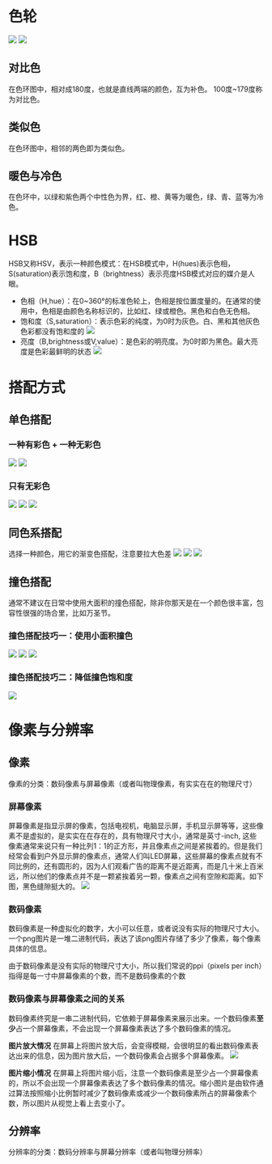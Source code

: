 # 色轮
![](https://gitee.com/NaisWang/images/raw/master/img/20211120141014.png)
![](https://gitee.com/NaisWang/images/raw/master/img/20211120142014.png)
## 对比色
在色环图中，相对成180度，也就是直线两端的颜色，互为补色。 100度~179度称为对比色。
## 类似色
在色环图中，相邻的两色即为类似色。
## 暖色与冷色
在色环中，以绿和紫色两个中性色为界，红、橙、黄等为暖色，绿、青、蓝等为冷色。


# HSB
HSB又称HSV，表示一种颜色模式：在HSB模式中，H(hues)表示色相，S(saturation)表示饱和度，B（brightness）表示亮度HSB模式对应的媒介是人眼。
- 色相（H,hue）：在0~360°的标准色轮上，色相是按位置度量的。在通常的使用中，色相是由颜色名称标识的，比如红、绿或橙色。黑色和白色无色相。
- 饱和度（S,saturation）：表示色彩的纯度，为0时为灰色。白、黑和其他灰色色彩都没有饱和度的
![](https://gitee.com/NaisWang/images/raw/master/img/20211120141720.png)
- 亮度（B,brightness或V,value）：是色彩的明亮度。为0时即为黑色。最大亮度是色彩最鲜明的状态
![](https://gitee.com/NaisWang/images/raw/master/img/20211120141757.png)

# 搭配方式
## 单色搭配
### 一种有彩色 + 一种无彩色
![](https://gitee.com/NaisWang/images/raw/master/img/20211120142125.png)
![](https://gitee.com/NaisWang/images/raw/master/img/20211120142138.png)

### 只有无彩色
![](https://gitee.com/NaisWang/images/raw/master/img/20211120142229.png)
![](https://gitee.com/NaisWang/images/raw/master/img/20211120142245.png)
![](https://gitee.com/NaisWang/images/raw/master/img/20211120142259.png)

## 同色系搭配
选择一种颜色，用它的渐变色搭配，注意要拉大色差
![](https://gitee.com/NaisWang/images/raw/master/img/20211120142503.png)
![](https://gitee.com/NaisWang/images/raw/master/img/20211120142521.png)
![](https://gitee.com/NaisWang/images/raw/master/img/20211120142533.png)

## 撞色搭配
通常不建议在日常中使用大面积的撞色搭配，除非你那天是在一个颜色很丰富，包容性很强的场合里，比如万圣节。
### 撞色搭配技巧一：使用小面积撞色
![](https://gitee.com/NaisWang/images/raw/master/img/20211120143023.png)
![](https://gitee.com/NaisWang/images/raw/master/img/20211120143037.png)
![](https://gitee.com/NaisWang/images/raw/master/img/20211120143055.png)

### 撞色搭配技巧二：降低撞色饱和度
![](https://gitee.com/NaisWang/images/raw/master/img/20211120143241.png)


# 像素与分辨率
## 像素
像素的分类：数码像素与屏幕像素（或者叫物理像素，有实实在在的物理尺寸）

### 屏幕像素
屏幕像素是指显示屏的像素，包括电视机，电脑显示屏，手机显示屏等等，这些像素不是虚拟的，是实实在在存在的，具有物理尺寸大小，通常是英寸-inch, 这些像素通常来说只有一种比列1：1的正方形，并且像素点之间是紧挨着的。但是我们经常会看到户外显示屏的像素点，通常人们叫LED屏幕，这些屏幕的像素点就有不同比例的，还有圆形的，因为人们观看广告的距离不是近距离，而是几十米上百米远，所以他们的像素点并不是一颗紧挨着另一颗，像素点之间有空隙和距离。如下图，黑色缝隙挺大的。
![](https://gitee.com/NaisWang/images/raw/master/img/20211206155910.png)

### 数码像素
数码像素是一种虚拟化的数字，大小可以任意，或者说没有实际的物理尺寸大小。一个png图片是一堆二进制代码，表达了该png图片存储了多少了像素，每个像素具体的信息。

由于数码像素是没有实际的物理尺寸大小，所以我们常说的ppi（pixels per inch）指得是每一寸中屏幕像素的个数，而不是数码像素的个数

### 数码像素与屏幕像素之间的关系
数码像素终究是一串二进制代码，它依赖于屏幕像素来展示出来。一个数码像素**至少**占一个屏幕像素，不会出现一个屏幕像素表达了多个数码像素的情况。

**图片放大情况**
在屏幕上将图片放大后，会变得模糊，会很明显的看出数码像素表达出来的信息，因为图片放大后，一个数码像素会占据多个屏幕像素。
![](https://gitee.com/NaisWang/images/raw/master/img/Screen2021-12-06.jpg)

**图片缩小情况**
在屏幕上将图片缩小后，注意一个数码像素是至少占一个屏幕像素的，所以不会出现一个屏幕像素表达了多个数码像素的情况。缩小图片是由软件通过算法按照缩小比例暂时减少了数码像素或减少一个数码像素所占的屏幕像素个数，所以图片从视觉上看上去变小了。

## 分辨率
分辨率的分类：数码分辨率与屏幕分辨率（或者叫物理分辨率）